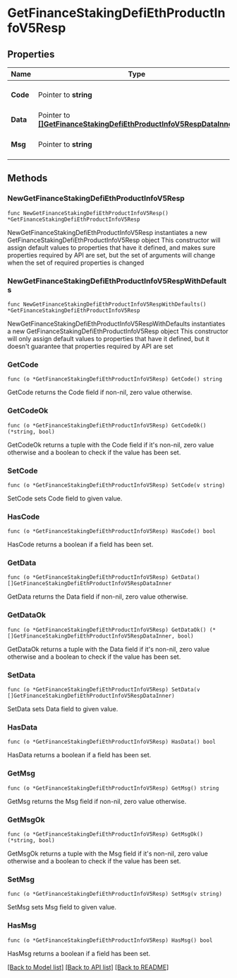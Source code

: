 # GetFinanceStakingDefiEthProductInfoV5Resp

## Properties

Name | Type | Description | Notes
------------ | ------------- | ------------- | -------------
**Code** | Pointer to **string** |  | [optional] [default to ""]
**Data** | Pointer to [**[]GetFinanceStakingDefiEthProductInfoV5RespDataInner**](GetFinanceStakingDefiEthProductInfoV5RespDataInner.md) |  | [optional] 
**Msg** | Pointer to **string** |  | [optional] [default to ""]

## Methods

### NewGetFinanceStakingDefiEthProductInfoV5Resp

`func NewGetFinanceStakingDefiEthProductInfoV5Resp() *GetFinanceStakingDefiEthProductInfoV5Resp`

NewGetFinanceStakingDefiEthProductInfoV5Resp instantiates a new GetFinanceStakingDefiEthProductInfoV5Resp object
This constructor will assign default values to properties that have it defined,
and makes sure properties required by API are set, but the set of arguments
will change when the set of required properties is changed

### NewGetFinanceStakingDefiEthProductInfoV5RespWithDefaults

`func NewGetFinanceStakingDefiEthProductInfoV5RespWithDefaults() *GetFinanceStakingDefiEthProductInfoV5Resp`

NewGetFinanceStakingDefiEthProductInfoV5RespWithDefaults instantiates a new GetFinanceStakingDefiEthProductInfoV5Resp object
This constructor will only assign default values to properties that have it defined,
but it doesn't guarantee that properties required by API are set

### GetCode

`func (o *GetFinanceStakingDefiEthProductInfoV5Resp) GetCode() string`

GetCode returns the Code field if non-nil, zero value otherwise.

### GetCodeOk

`func (o *GetFinanceStakingDefiEthProductInfoV5Resp) GetCodeOk() (*string, bool)`

GetCodeOk returns a tuple with the Code field if it's non-nil, zero value otherwise
and a boolean to check if the value has been set.

### SetCode

`func (o *GetFinanceStakingDefiEthProductInfoV5Resp) SetCode(v string)`

SetCode sets Code field to given value.

### HasCode

`func (o *GetFinanceStakingDefiEthProductInfoV5Resp) HasCode() bool`

HasCode returns a boolean if a field has been set.

### GetData

`func (o *GetFinanceStakingDefiEthProductInfoV5Resp) GetData() []GetFinanceStakingDefiEthProductInfoV5RespDataInner`

GetData returns the Data field if non-nil, zero value otherwise.

### GetDataOk

`func (o *GetFinanceStakingDefiEthProductInfoV5Resp) GetDataOk() (*[]GetFinanceStakingDefiEthProductInfoV5RespDataInner, bool)`

GetDataOk returns a tuple with the Data field if it's non-nil, zero value otherwise
and a boolean to check if the value has been set.

### SetData

`func (o *GetFinanceStakingDefiEthProductInfoV5Resp) SetData(v []GetFinanceStakingDefiEthProductInfoV5RespDataInner)`

SetData sets Data field to given value.

### HasData

`func (o *GetFinanceStakingDefiEthProductInfoV5Resp) HasData() bool`

HasData returns a boolean if a field has been set.

### GetMsg

`func (o *GetFinanceStakingDefiEthProductInfoV5Resp) GetMsg() string`

GetMsg returns the Msg field if non-nil, zero value otherwise.

### GetMsgOk

`func (o *GetFinanceStakingDefiEthProductInfoV5Resp) GetMsgOk() (*string, bool)`

GetMsgOk returns a tuple with the Msg field if it's non-nil, zero value otherwise
and a boolean to check if the value has been set.

### SetMsg

`func (o *GetFinanceStakingDefiEthProductInfoV5Resp) SetMsg(v string)`

SetMsg sets Msg field to given value.

### HasMsg

`func (o *GetFinanceStakingDefiEthProductInfoV5Resp) HasMsg() bool`

HasMsg returns a boolean if a field has been set.


[[Back to Model list]](../README.md#documentation-for-models) [[Back to API list]](../README.md#documentation-for-api-endpoints) [[Back to README]](../README.md)


